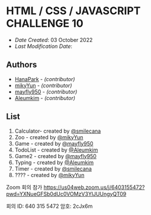 
# HTML / CSS / JAVASCRIPT CHALLENGE 10

* *Date Created*: 03 October 2022
* *Last Modification Date*: 


## Authors

* [HanaPark](hana.park88@hotmail.com) - *(contributor)*
* [mikyYun]() - *(contributor)*
* [mayfly950]() - *(contributor)*
* [Aleumkim]() - *(contributor)*



## List
1. Calculator- created by [@smilecana](https://github.com/smilecana)
2. Zoo - created by [@mikyYun](https://github.com/mikyYun)
3. Game - created by [@mayfly950](https://github.com/mayfly950)
4. TodoList - created by [@Aleumkim](https://github.com/Aleumkim)
5. Game2 - created by  [@mayfly950](https://github.com/mayfly950)
6. Typing - created by [@Aleumkim](https://github.com/Aleumkim)
7. Timer - created by [@smilecana](https://github.com/smilecana)
8. ???? -  created by [@mikyYun](https://github.com/mikyYun)

Zoom 회의 참가
https://us04web.zoom.us/j/6403155472?pwd=YXNueGFSb0dUc0VOMzV3YlJUUngyQT09

회의 ID: 640 315 5472
암호: 2cJx6m
